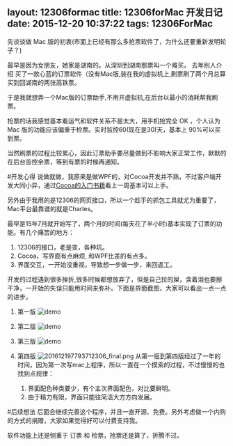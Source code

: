 layout: 12306formac
title: 12306forMac 开发日记
date: 2015-12-20 10:37:22
tags: 12306ForMac
---
先谈谈做 Mac 版的初衷(市面上已经有那么多抢票软件了，为什么还要重新发明轮子？)

<!-- more -->

最早是因为女朋友，她家是湖南的。从深圳到湖南那票叫一个难买。 
去年别人介绍 买了一款心蓝的订票软件（没有Mac版,装在我的虚拟机上,刷票刷了两个月总算买到回湖南的两张高铁票。 

于是我就想弄一个Mac版的订票助手,不用开虚拟机,在后台以最小的消耗帮我刷票。

抢票的话我感觉基本看运气和软件关系不是太大，用手机抢完全 OK ，个人认为 Mac 版的功能应该偏重于检票。实时监控60(现在是30)天，基本上 90%可以买到票。

当然刷票的过程比较累心，因此订票助手要尽量做到不影响大家正常工作，默默的在后台监控余票，等到有票的时候再通知。

#开发心得
说做就做，我原来是做WPF的，对Cocoa开发并不熟，不过客户端开发大同小异，通过[Cocoa的入门书籍](http://fancywt.cn/2015/12/31/OS-X-learning/)看上一周基本可以上手。

另外由于我用的是12306的网页接口，所以一个趁手的抓包工具就尤为重要了，Mac平台最靠谱的就是Charles。

最早是15年7月就开始写了，两个月的时间(每天花了半小时)基本实现了订票的功能。有几个痛苦的地方：

1. 12306的接口，老是变，各种坑。
2. Cocoa，写界面有点麻烦, 和WPF比差的有点多。
3. 界面交互，一开始没重视，导致想一步做一步，来回返工。

开发的过程遇到很多挫折,很多时候都想放弃了，但是自己拉的屎，含着泪也要擦干净，一开始的失误只能用时间来弥补。下面是界面截图，大家可以看出一点一点的进步。

1. 第一版
![demo](http://7xpbra.com1.z0.glb.clouddn.com/12306ForMac-1st.png)

2. 第二版
![demo](http://7xpbra.com1.z0.glb.clouddn.com/12306ForMac-2nd.png)

3. 第三版
![demo](http://7xpbra.com1.z0.glb.clouddn.com/12306ForMac.png)

4. 第四版
![201612197793712306_final.png](http://7xpbra.com1.z0.glb.clouddn.com/201612197793712306_final.png)
从第一版到第四版经过了一年的时间，因为第一次写mac上程序，所以一直在一个摸索的过程，不过慢慢的也找到点规律：

	1. 界面配色种类要少，有个主次界面配色，对比要鲜明。
	2. 由于精力有限，界面只能往简洁大方方向发展。

#后续想法
后面会继续完善这个程序，并且一直开源、免费。另外考虑做一个内购的方式的捐赠，大家如果觉得好可以付费支持我。

软件功能上还是侧重于 订票 和 检票，抢票还是算了，折腾不过。

